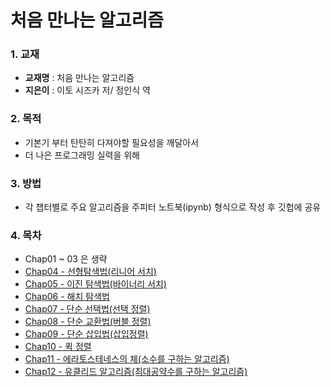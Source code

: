 # 처음 만나는 알고리즘

### 1. 교재

- **교재명** : 처음 만나는 알고리즘
- **지은이** : 이토 시즈카 저/ 정인식 역



### 2. 목적

- 기본기 부터 탄탄히 다져야할 필요성을 깨달아서
- 더 나은 프로그래밍 실력을 위해



### 3. 방법 

- 각 챕터별로 주요 알고리즘을 주피터 노트북(ipynb) 형식으로 작성 후 깃헙에 공유



### 4. 목차

- Chap01 ~ 03 은 생략
- [Chap04 - 선형탐색법(리니어 서치)](https://github.com/ExcelsiorCJH/Study/blob/master/Algorithms/First_step_Algorithm/Chap04-Linear_search.ipynb)
- [Chap05 - 이진 탐색법(바이너리 서치)](https://github.com/ExcelsiorCJH/Study/blob/01f9b1058a6a911a094bcd05931ac0081bc8727a/Algorithms/First_step_Algorithm/Chap05-Binary_search.ipynb)
- [Chap06 - 해치 탐색법](https://github.com/ExcelsiorCJH/Study/blob/master/Algorithms/First_step_Algorithm/Chap06-Hash_search.ipynb)
- [Chap07 - 단순 선택법(선택 정렬)](https://github.com/ExcelsiorCJH/Study/blob/master/Algorithms/First_step_Algorithm/Chap07-Selection_sort.ipynb)
- [Chap08 - 단순 교환법(버블 정렬)]()
- [Chap09 - 단순 삽입법(삽입정렬)]()
- [Chap10 - 퀵 정렬]()
- [Chap11 - 에라토스테네스의 체(소수를 구하는 알고리즘)]()
- [Chap12 - 유클리드 알고리즘(최대공약수를 구하는 알고리즘)]()


